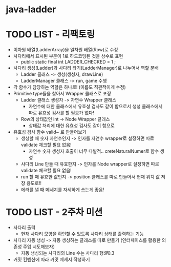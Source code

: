 # java-ladder
# TODO LIST - 리팩토링

- 이차원 배열(LadderArray)을 일차원 배열(Row)로 수정
- 사다리에서 표시된 부분이 1로 하드코딩된 것을 상수로 표현
  - public static final int LADDER_CHECKED = 1 ;
- 사다리 생성(Ladder)과 사다리 타기(LadderManager)로 나누어서 역할 분배
  - Ladder 클래스 -> 생성(생성자, drawLine)
  - LadderManager 클래스 -> run, game 수행
- 각 함수가 담당하는 역할은 하나로! (이름도 직관적이게 수정)
- Primitive type들을 찾아서 Wrapper 클래스로 포장
  - Ladder 클래스 생성자 -> 자연수 Wrapper 클래스
    - 자연수에 대한 클래스에서 유효성 검사도 같이 함으로서 생성 클래스에서 따로 유효성 검사를 할 필요가 없다!
  - Row의 상태값인 int -> Node Wrapper 클래스
    - 상태값 처리에 대한 유효성 검사도 같이 함으로
- 유효성 검사 함수 valid~ 로 만들어보기 
    - 생성할 때 숫자 자연수인지 -> 인자를 자연수 wrapper로 설정하면 따로 validate 체크할 필요 없음!
      - 자연수 숫자 생성자 호출이 너무 다발적.. creteNaturalNumer로 함수 생성
    - 사다리 Line 만들 때 유효한지 -> 인자를 Node wrapper로 설정하면 따로 validate 체크할 필요 없음!
    - run 할 때 유효한 값인지 -> position 클래스를 따로 만들어서 현재 위치 값 저장 용도로!!
    - 에러를 낼 때 메세지를 자세하게 쓰는게 좋음!

# TODO LIST - 2주차 미션
- 사다리 출력
  - 현재 사다리 모양을 확인할 수 있도록 사다리 상태를 출력하는 기능
- 사다리 자동 생성 -> 자동 생성하는 클래스를 따로 만들기 (인터페이스를 활용한 의존성 주입 시도해보자)
  - 자동 생성되는 사다리의 Line 수는 사다리 행*열*0.3
- 커밋 컨벤션에 따라 커밋 메세지 작성하기

